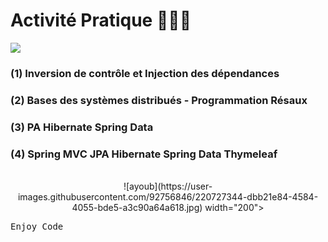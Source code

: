 # Activité Pratique 👨🏻‍💻
![](https://miro.medium.com/max/647/1*PBTTH5RGrfT1RBXxr989XQ.png)

### (1) Inversion de contrôle et Injection des dépendances
### (2) Bases des systèmes distribués - Programmation Résaux
### (3) PA Hibernate Spring Data
### (4) Spring MVC JPA Hibernate Spring Data Thymeleaf

<br>

<div align="center">
![ayoub](https://user-images.githubusercontent.com/92756846/220727344-dbb21e84-4584-4055-bde5-a3c90a64a618.jpg)      width="200">
</div>

<kbd>Enjoy Code</kbd>
